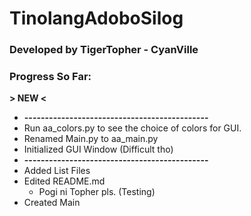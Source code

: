 # TinolangAdoboSilog
### Developed by TigerTopher - CyanVille

### Progress So Far: 
**> NEW <**
* **---------------------------------------------**
* Run aa_colors.py to see the choice of colors for GUI.
* Renamed Main.py to aa_main.py
* Initialized GUI Window (Difficult tho)
* **---------------------------------------------**
* Added List Files
* Edited README.md
	* Pogi ni Topher pls. (Testing)
* Created Main
